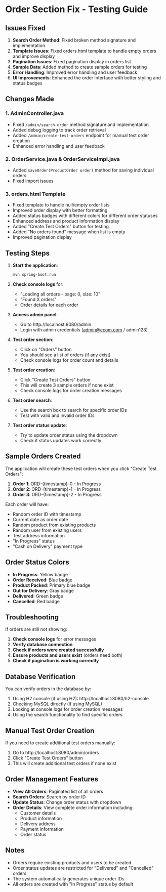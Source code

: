 # Order Section Fix - Testing Guide

## Issues Fixed

1. **Search Order Method**: Fixed broken method signature and implementation
2. **Template Issues**: Fixed orders.html template to handle empty orders and improve display
3. **Pagination Issues**: Fixed pagination display in orders list
4. **Sample Data**: Added method to create sample orders for testing
5. **Error Handling**: Improved error handling and user feedback
6. **UI Improvements**: Enhanced the order interface with better styling and status badges

## Changes Made

### 1. AdminController.java

- Fixed `/admin/search-order` method signature and implementation
- Added debug logging to track order retrieval
- Added `/admin/create-test-orders` endpoint for manual test order creation
- Enhanced error handling and user feedback

### 2. OrderService.java & OrderServiceImpl.java

- Added `saveOrder(ProductOrder order)` method for saving individual orders
- Fixed import issues

### 3. orders.html Template

- Fixed template to handle null/empty order lists
- Improved order display with better formatting
- Added status badges with different colors for different order statuses
- Enhanced address and product information display
- Added "Create Test Orders" button for testing
- Added "No orders found" message when list is empty
- Improved pagination display

## Testing Steps

1. **Start the application**:

   ```bash
   mvn spring-boot:run
   ```

2. **Check console logs** for:

   - "Loading all orders - page: 0, size: 10"
   - "Found X orders"
   - Order details for each order

3. **Access admin panel**:

   - Go to http://localhost:8080/admin
   - Login with admin credentials (admin@ecom.com / admin123)

4. **Test order section**:

   - Click on "Orders" button
   - You should see a list of orders (if any exist)
   - Check console logs for order count and details

5. **Test order creation**:

   - Click "Create Test Orders" button
   - This will create 3 sample orders if none exist
   - Check console logs for order creation messages

6. **Test order search**:

   - Use the search box to search for specific order IDs
   - Test with valid and invalid order IDs

7. **Test order status update**:
   - Try to update order status using the dropdown
   - Check if status updates work correctly

## Sample Orders Created

The application will create these test orders when you click "Create Test Orders":

1. **Order 1**: ORD-{timestamp}-0 - In Progress
2. **Order 2**: ORD-{timestamp}-1 - In Progress
3. **Order 3**: ORD-{timestamp}-2 - In Progress

Each order will have:

- Random order ID with timestamp
- Current date as order date
- Random product from existing products
- Random user from existing users
- Test address information
- "In Progress" status
- "Cash on Delivery" payment type

## Order Status Colors

- **In Progress**: Yellow badge
- **Order Received**: Blue badge
- **Product Packed**: Primary blue badge
- **Out for Delivery**: Gray badge
- **Delivered**: Green badge
- **Cancelled**: Red badge

## Troubleshooting

If orders are still not showing:

1. **Check console logs** for error messages
2. **Verify database connection**
3. **Check if orders were created successfully**
4. **Ensure products and users exist** (orders need both)
5. **Check if pagination is working correctly**

## Database Verification

You can verify orders in the database by:

1. Using H2 console (if using H2): http://localhost:8080/h2-console
2. Checking MySQL directly (if using MySQL)
3. Looking at console logs for order creation messages
4. Using the search functionality to find specific orders

## Manual Test Order Creation

If you need to create additional test orders manually:

1. Go to http://localhost:8080/admin/orders
2. Click "Create Test Orders" button
3. This will create additional test orders if none exist

## Order Management Features

- **View All Orders**: Paginated list of all orders
- **Search Orders**: Search by order ID
- **Update Status**: Change order status with dropdown
- **Order Details**: View complete order information including:
  - Customer details
  - Product information
  - Delivery address
  - Payment information
  - Order status

## Notes

- Orders require existing products and users to be created
- Order status updates are restricted for "Delivered" and "Cancelled" orders
- The system automatically generates unique order IDs
- All orders are created with "In Progress" status by default

